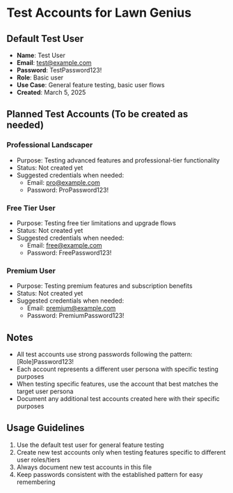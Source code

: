# Test Accounts for Lawn Genius

## Default Test User
- **Name**: Test User
- **Email**: test@example.com
- **Password**: TestPassword123!
- **Role**: Basic user
- **Use Case**: General feature testing, basic user flows
- **Created**: March 5, 2025

## Planned Test Accounts (To be created as needed)

### Professional Landscaper
- Purpose: Testing advanced features and professional-tier functionality
- Status: Not created yet
- Suggested credentials when needed:
  - Email: pro@example.com
  - Password: ProPassword123!

### Free Tier User
- Purpose: Testing free tier limitations and upgrade flows
- Status: Not created yet
- Suggested credentials when needed:
  - Email: free@example.com
  - Password: FreePassword123!

### Premium User
- Purpose: Testing premium features and subscription benefits
- Status: Not created yet
- Suggested credentials when needed:
  - Email: premium@example.com
  - Password: PremiumPassword123!

## Notes
- All test accounts use strong passwords following the pattern: [Role]Password123!
- Each account represents a different user persona with specific testing purposes
- When testing specific features, use the account that best matches the target user persona
- Document any additional test accounts created here with their specific purposes

## Usage Guidelines
1. Use the default test user for general feature testing
2. Create new test accounts only when testing features specific to different user roles/tiers
3. Always document new test accounts in this file
4. Keep passwords consistent with the established pattern for easy remembering